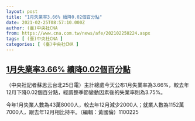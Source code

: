 ```yaml
---
layout: post
title: "1月失業率3.66% 續降0.02個百分點"
date: 2021-02-25T08:57:10.000Z
author: (臺)中央社CNA
from: https://www.cna.com.tw/news/afe/202102250224.aspx
tags: [ (臺)中央社CNA ]
categories: [ (臺)中央社CNA ]
---
```

<!--1614243430000-->
[1月失業率3.66% 續降0.02個百分點](https://www.cna.com.tw/news/afe/202102250224.aspx)
------

<div>
<div></div><div class="paragraph"><p>（中央社記者蘇思云台北25日電）主計總處今天公布1月失業率為3.66%，較去年12月下降0.02個百分點，經調整季節變動因素後的失業率則為3.75%。</p><p>今年1月失業人數為43萬8000人，較去年12月減少2000人；就業人數為1152萬7000人，跟去年12月相比持平。（編輯：黃國倫）1100225</p></div>
</div>
